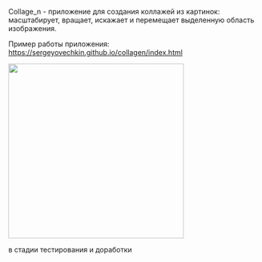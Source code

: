 Collage_n - приложение для создания коллажей из картинок:  масштабирует, вращает, искажает  и перемещает выделенную область изображения.

Пример работы приложения: https://sergeyovechkin.github.io/collagen/index.html

 
 <img height="350" src="https://github.com/SergeyOvechkin/collagen/blob/master/dolphins1.png">


в стадии тестирования и доработки
